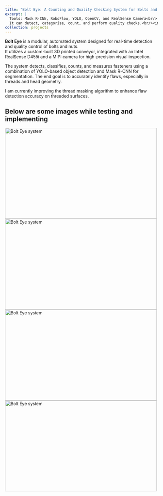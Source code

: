 ```yaml
---
title: "Bolt Eye: A Counting and Quality Checking System for Bolts and Nuts"
excerpt: |
  Tools: Mask R-CNN, RoboFlow, YOLO, OpenCV, and RealSense Camera<br/>
  It can detect, categorize, count, and perform quality checks.<br/><img src='/images/IMG_8.jpg' alt='QC' width='500' height='300'/>
collection: projects
---
```


**Bolt Eye** is a modular, automated system designed for real-time detection and quality control of bolts and nuts.  
It utilizes a custom-built 3D printed conveyor, integrated with an Intel RealSense D455i and a MIPI camera for high-precision visual inspection.

The system detects, classifies, counts, and measures fasteners using a combination of YOLO-based object detection and Mask R-CNN for segmentation. The end goal is to accurately identify flaws, especially in threads and head geometry.

I am currently improving the thread masking algorithm to enhance flaw detection accuracy on threaded surfaces.

Below are some images while testing and implementing
--------
<img src="/images/Bolt_1.png" alt="Bolt Eye system" width="500" height="300">
<img src="/images/Bolt_2.png" alt="Bolt Eye system" width="500" height="300">
<img src="/images/Bolt_3.png" alt="Bolt Eye system" width="500" height="300">
<img src="/images/Bolt_4.png" alt="Bolt Eye system" width="500" height="300">

